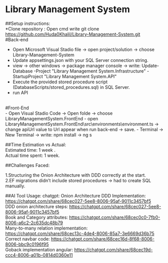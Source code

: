 # Library Management System
##Setup instructions:<br>
*Clone repository :
Open cmd 
write git clone https://github.com/Huda0Khalil/Library-Management-System.git
<br>
#Back-end<br>
* Open Microsoft Visual Stadio
file -> open project/solution -> choose Library-Management-System
* Update appsettings.json with your SQL Server connection string.
* view -> other windows -> package manager console -> write: Update-Database -Project "Library Management System.Infrastructure" -StartupProject "Library Management System.API"
* Execute the provided stored procedure script (DatabaseScripts/stored_procedures.sql) in SQL Server.
* run API
<br>
#Front-End <br>
- Open Visual Stadio Code -> Open folde -> choose LibraryManagementSystem.FrontEnd
- open LibraryManagementSystem.FrontEnd\src\environments\environment.ts -> change apiUrl value to Url appear when run back-end -> save.
- Terminal -> New Terminal -> write: npm install -> ng s 

##Time Estimation vs Actual:<br>
Estimated time: 1 week .<br>
Actual time spent: 1 week.

##Challenges Faced:<br>

1.Structuring the Onion Architecture with DDD correctly at the start.<br>
2.EF migrations didn’t include stored procedures → had to create SQL manually.

##AI Tool Usage:
chatgpt:
Onion Architecture DDD Implementation: https://chatgpt.com/share/68cec027-5ee8-8006-95af-9011c3457bf5 <br>
DDD onion architecture steps: https://chatgpt.com/share/68cec027-5ee8-8006-95af-9011c3457bf5 <br>
Book and Category attributes: https://chatgpt.com/share/68cec0c0-7fb0-8006-a6c2-2c635dc48b79 <br>
Many-to-many relation implementation: https://chatgpt.com/share/68cec13c-4de4-8006-85a7-3e6669d36b75 <br>
Correct navbar code: https://chatgpt.com/share/68cec16d-8f68-8006-8006-bbc9c0196f95 <br>
Goback implementation angular: https://chatgpt.com/share/68cec19d-ccc4-8006-a01b-0814d0360e11 <br>



